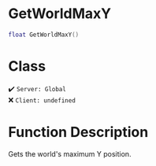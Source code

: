 # GetWorldMaxY
```lua
float GetWorldMaxY()
```
# Class
✔️ `Server: Global`  
❌ `Client: undefined`  

# Function Description
Gets the world's maximum Y position.
